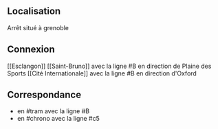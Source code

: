 ## Localisation
Arrêt situé à grenoble

## Connexion 
[[Esclangon]]
[[Saint-Bruno]] avec la ligne #B en direction de Plaine des Sports
[[Cité Internationale]] avec la ligne #B en direction d'Oxford

## Correspondance
- en #tram avec la ligne #B 
- en #chrono avec la ligne #c5 
